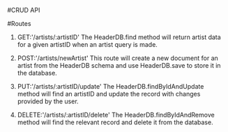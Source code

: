 #CRUD API

#Routes

1. GET:'/artists/:artistID'
The HeaderDB.find method will return artist data for a given artistID when an artist query is made.

2. POST:'/artists/newArtist'
This route will create a new document for an artist from the HeaderDB schema and use HeaderDB.save to store it in the database.

3. PUT:'/artists/:artistID/update'
The HeaderDB.findByIdAndUpdate method will find an artistID and update the record with changes provided by the user.

4. DELETE:'/artists/:artistID/delete'
The HeaderDB.findByIdAndRemove method will find the relevant record and delete it from the database.